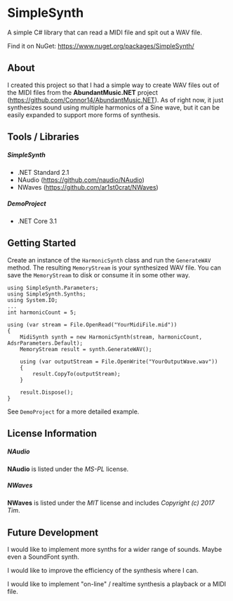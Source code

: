 # SimpleSynth
A simple C# library that can read a MIDI file and spit out a WAV file.

Find it on NuGet: https://www.nuget.org/packages/SimpleSynth/

## About

I created this project so that I had a simple way to create WAV files out of the MIDI files from the **AbundantMusic.NET** project (https://github.com/Connor14/AbundantMusic.NET). As of right now, it just synthesizes sound using multiple harmonics of a Sine wave, but it can be easily expanded to support more forms of synthesis.

## Tools / Libraries

##### SimpleSynth

* .NET Standard 2.1
* NAudio (https://github.com/naudio/NAudio)
* NWaves (https://github.com/ar1st0crat/NWaves)

##### DemoProject

* .NET Core 3.1

## Getting Started

Create an instance of the `HarmonicSynth` class and run the `GenerateWAV` method. The resulting `MemoryStream` is your synthesized WAV file. You can save the `MemoryStream` to disk or consume it in some other way.

```
using SimpleSynth.Parameters;
using SimpleSynth.Synths;
using System.IO;
...
int harmonicCount = 5;

using (var stream = File.OpenRead("YourMidiFile.mid"))
{
    MidiSynth synth = new HarmonicSynth(stream, harmonicCount, AdsrParameters.Default);
    MemoryStream result = synth.GenerateWAV();

    using (var outputStream = File.OpenWrite("YourOutputWave.wav"))
    {
        result.CopyTo(outputStream);
    }

    result.Dispose();
}
```

See `DemoProject` for a more detailed example.

## License Information

##### NAudio

**NAudio** is listed under the *MS-PL* license.

##### NWaves

**NWaves** is listed under the *MIT* license and includes *Copyright (c) 2017 Tim*.

## Future Development

I would like to implement more synths for a wider range of sounds. Maybe even a SoundFont synth.

I would like to improve the efficiency of the synthesis where I can. 

I would like to implement "on-line" / realtime synthesis a playback or a MIDI file.